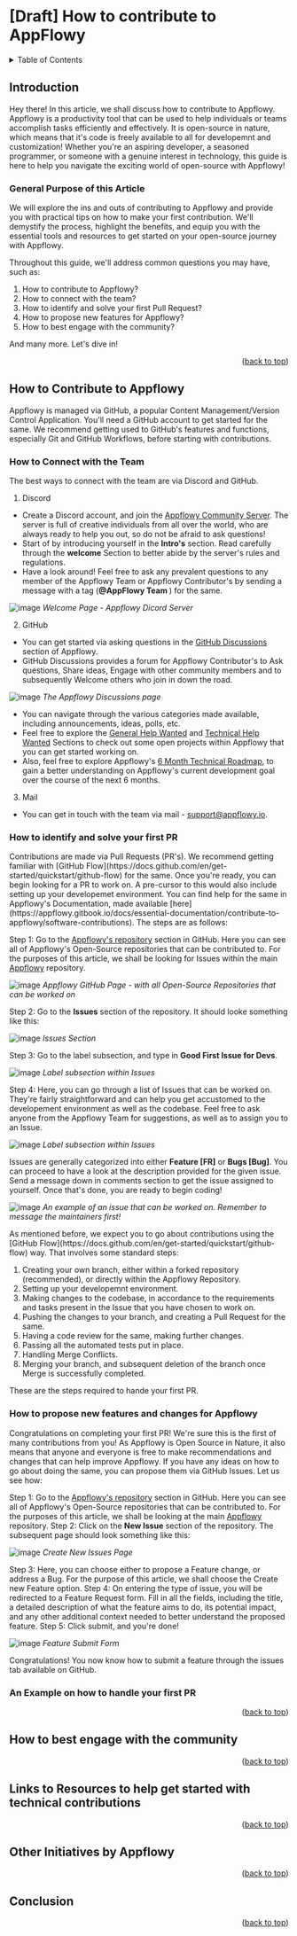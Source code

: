 # \[Draft] How to contribute to AppFlowy


<!-- TABLE OF CONTENTS -->
<details>
  <summary>Table of Contents</summary>
  <ol>
    <li>
      <a href="#introduction">Introduction</a>
      <ul>
        <li><a href="#general-purpose-of-this-article">General Purpose of this Article</a></li>
      </ul>
    </li>
    <li>
      <a href="#how-to-contribute-to-appflowy">How to Contribute to Appflowy</a>
      <ul>
        <li><a href="#how-to-connect-with-the-team">How to Connect with the Team</a></li>
        <li><a href="#how-to-identify-and-solve-your-first-pr">How to identify and solve your first PR</a></li>
        <li><a href="#how-to-propose-new-features-for-appflowy">How to propose new features for Appflowy (via GitHub Issues)</a></li>
        <li><a href="#an-example-on-how-to-handle-your-first-pr">An Example on how to handle your first PR</a></li>
      </ul>
    </li>
    <li><a href="#how-to-best-engage-with-the-community">How to best engage with the community</a></li>
    <li><a href="#links-to-resources-to-help-get-started-with-technical-contributions">Links to Resources to help get started with Technical Contributions</a></li>
    <li><a href="#other-initiatives-by-appflowy">Other Initiatives by Appflowy</a></li>
    <li><a href="#conclusion">Conclusion</a></li>
  </ol>
</details>



<!-- Introduction -->
## Introduction
<p>Hey there! In this article, we shall discuss how to contribute to Appflowy. Appflowy is a productivity tool that can be used to help individuals or teams accomplish tasks efficiently and effectively. It is open-source in nature, which means that it's code is freely available to all for developemnt and customization! Whether you're an aspiring developer, a seasoned programmer, or someone with a genuine interest in technology, this guide is here to help you navigate the exciting world of open-source with Appflowy!</p>

### General Purpose of this Article
<p>We will explore the ins and outs of contributing to Appflowy and provide you with practical tips on how to make your first contribution. We'll demystify the process, highlight the benefits, and equip you with the essential tools and resources to get started on your open-source journey with Appflowy.

Throughout this guide, we'll address common questions you may have, such as:

1. How to contribute to Appflowy?
2. How to connect with the team?
3. How to identify and solve your first Pull Request?
4. How to propose new features for Appflowy?
5. How to best engage with the community?
  
And many more. Let's dive in!</p>
<p align="right">(<a href="#introduction">back to top</a>)</p>


<!-- How to Contribute -->
## How to Contribute to Appflowy
<p>Appflowy is managed via GitHub, a popular Content Management/Version Control Application. You'll need a GitHub account to get started for the same. We recommend getting used to GitHub's features and functions, especially Git and GitHub Workflows, before starting with contributions.</p>

### How to Connect with the Team
<p>The best ways to connect with the team are via Discord and GitHub. </p> 

1. Discord 
  - Create a Discord account, and join the [Appflowy Community Server](https://discord.com/invite/9Q2xaN37tV). The server is full of creative individuals from all over the world, who are always ready to help you out, so do not be afraid to ask questions!
  - Start of by introducing yourself in the <b>Intro's</b> section. Read carefully through the <b>welcome</b> Section to better abide by the server's rules and regulations.
  - Have a look around! Feel free to ask any prevalent questions to any member of the Appflowy Team or Appflowy Contributor's by sending a message with a tag (<b>@AppFlowy Team </b>) for the same.

![image](https://user-images.githubusercontent.com/70965472/237025457-bf33e70d-8fbd-4bea-a25e-f1d0ea2147bf.png)
*Welcome Page - Appflowy Dicord Server*

2. GitHub  
  - You can get started via asking questions in the [GitHub Discussions](https://github.com/AppFlowy-IO/AppFlowy/discussions) section of Appflowy.
  - GitHub Discussions provides a forum for Appflowy Contributor's to Ask questions, Share ideas, Engage with other community members and to subsequently Welcome others who join in down the road.

![image](https://user-images.githubusercontent.com/70965472/237032567-9d75b320-423e-4bc2-805d-7bcb7c96217c.png)
*The Appflowy Discussions page*

   - You can navigate through the various categories made available, including announcements, ideas, polls, etc.
   - Feel free to explore the [General Help Wanted](https://github.com/AppFlowy-IO/AppFlowy/discussions/categories/general-help-wanted) and [Technical Help Wanted](https://github.com/AppFlowy-IO/AppFlowy/discussions/categories/technical-help-wanted) Sections to check out some open projects within Appflowy that you can get started working on.
   - Also, feel free to explore Appflowy's [6 Month Technical Roadmap](https://github.com/AppFlowy-IO/AppFlowy/discussions/1715), to gain a better understanding on Appflowy's current development goal over the course of the next 6 months.

3. Mail 
  - You can get in touch with the team via mail - [support@appflowy.io](support@appflowy.io).


### How to identify and solve your first PR
<p>Contributions are made via Pull Requests (PR's). We recommend getting familiar with [GitHub Flow](https://docs.github.com/en/get-started/quickstart/github-flow) for the same. Once you're ready, you can begin looking for a PR to work on. A pre-cursor to this would also include setting up your developemet environment. You can find help for the same in Appflowy's Documentation, made available [here](https://appflowy.gitbook.io/docs/essential-documentation/contribute-to-appflowy/software-contributions). The steps are as follows:</p>

  Step 1: Go to the [Appflowy's repository](https://github.com/orgs/AppFlowy-IO/repositories) section in GitHub. Here you can see all of Appflowy's Open-Source repositories that can be contributed to. For the purposes of this article, we shall be looking for Issues within the main [Appflowy](https://github.com/AppFlowy-IO/AppFlowy) repository.
  
  ![image](https://github.com/JRS296/AppFlowy-Docs/assets/70965472/715c8a61-af5f-4856-840f-11f8604e765c)
  *Appflowy GitHub Page - with all Open-Source Repositories that can be worked on*
  
  Step 2: Go to the <b>Issues</b> section of the repository. It should looke something like this:
  
  ![image](https://github.com/JRS296/AppFlowy-Docs/assets/70965472/14fdc0e3-1517-40da-9576-4646b0516b36)
  *Issues Section*
  
  Step 3: Go to the label subsection, and type in <b>Good First Issue for Devs</b>.
  
  ![image](https://github.com/JRS296/AppFlowy-Docs/assets/70965472/f5dedcd1-5f08-483d-9898-6372022060b3)
  *Label subsection within Issues*
  
  Step 4: Here, you can go through a list of Issues that can be worked on. They're fairly straightforward and can help you get accustomed to the developement environment as well as the codebase. Feel free to ask anyone from the Appflowy Team for suggestions, as well as to assign you to an Issue.
  
  ![image](https://github.com/JRS296/AppFlowy-Docs/assets/70965472/e1022103-e98e-42b5-a43d-03f5c5b08f04)
  *Label subsection within Issues*
  
  <p> Issues are generally categorized into either <b>Feature [FR]</b> or <b>Bugs [Bug]</b>. You can proceed to have a look at the description provided for the given issue. Send a message down in comments section to get the issue assigned to yourself. Once that's done, you are ready to begin coding!</p>
  
  ![image](https://github.com/JRS296/AppFlowy-Docs/assets/70965472/a0c1479d-8c1b-4af8-a766-dbff8ab6c3d4)
  *An example of an issue that can be worked on. Remember to message the maintainers first!*
  
  <p> As mentioned before, we expect you to go about contributions using the [GitHub Flow](https://docs.github.com/en/get-started/quickstart/github-flow) way. That involves some standard steps: </p>
  
1. Creating your own branch, either within a forked repository (recommended), or directly within the Appflowy Repository.
2. Setting up your developemnt environment.
3. Making changes to the codebase, in accordance to the requirements and tasks present in the Issue that you have chosen to work on.
4. Pushing the changes to your branch, and creating a Pull Request for the same.
5. Having a code review for the same, making further changes.
6. Passing all the automated tests put in place.
7. Handling Merge Conflicts.
8. Merging your branch, and subsequent deletion of the branch once Merge is successfully completed.

<p>These are the steps required to hande your first PR.</p>

### How to propose new features and changes for Appflowy
<p>Congratulations on completing your first PR! We're sure this is the first of many contributions from you! As Appflowy is Open Source in Nature, it also means that anyone and everyone is free to make recommendations and changes that can help improve Appflowy. If you have any ideas on how to go about doing the same, you can propose them via GitHub Issues. Let us see how:</p>

Step 1: Go to the [Appflowy's repository](https://github.com/orgs/AppFlowy-IO/repositories) section in GitHub. Here you can see all of Appflowy's Open-Source repositories that can be contributed to. For the purposes of this article, we shall be looking at the main [Appflowy](https://github.com/AppFlowy-IO/AppFlowy) repository.
Step 2: Click on the <b>New Issue</b> section of the repository. The subsequent page should look something like this:

![image](https://github.com/JRS296/AppFlowy-Docs/assets/70965472/6d1b1efd-eb69-4083-a098-6f9e4117e11c)
*Create New Issues Page*

Step 3: Here, you can choose either to propose a Feature change, or address a Bug. For the purpose of this article, we shall choose the Create new Feature option.
Step 4: On entering the type of issue, you will be redirected to a Feature Request form. Fill in all the fields, including the title, a detailed description of what the feature aims to do, its potential impact, and any other additional context needed to better understand the proposed feature. 
Step 5: Click submit, and you're done!

![image](https://github.com/JRS296/AppFlowy-Docs/assets/70965472/cbccc006-7b10-47a8-886c-828352c67319)
*Feature Submit Form*

<p>Congratulations! You now know how to submit a feature through the issues tab available on GitHub.</p>


### An Example on how to handle your first PR

<p align="right">(<a href="#introduction">back to top</a>)</p>



<!-- How to best engage with the community -->
## How to best engage with the community

<p align="right">(<a href="#introduction">back to top</a>)</p>

<!-- Links to Resources to help get started with technical contributions -->
## Links to Resources to help get started with technical contributions

<p align="right">(<a href="#introduction">back to top</a>)</p>

<!-- Other Initiatives by Appflowy -->
## Other Initiatives by Appflowy

<p align="right">(<a href="#introduction">back to top</a>)</p>

<!-- Conclusion -->
## Conclusion

<p align="right">(<a href="#introduction">back to top</a>)</p>




<!-- MARKDOWN LINKS & IMAGES -->
<!-- https://www.markdownguide.org/basic-syntax/#reference-style-links -->

